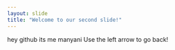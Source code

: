 ```yaml
---
layout: slide
title: "Welcome to our second slide!"
---
```

hey github its me manyani
Use the left arrow to go back!
